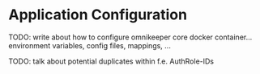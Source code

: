 # Application Configuration
TODO: write about how to configure omnikeeper core docker container... environment variables, config files, mappings, ...

TODO: talk about potential duplicates within f.e. AuthRole-IDs